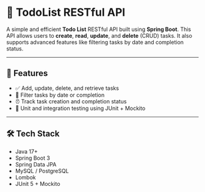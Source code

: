 # 📝 TodoList RESTful API

A simple and efficient **Todo List** RESTful API built using **Spring Boot**. This API allows users to **create**, **read**, **update**, and **delete** (CRUD) tasks. It also supports advanced features like filtering tasks by date and completion status.

---

## 🚀 Features

- ✅ Add, update, delete, and retrieve tasks
- 📅 Filter tasks by date or completion
- ⏰ Track task creation and completion status
- 🧪 Unit and integration testing using JUnit + Mockito
---

## 🛠️ Tech Stack

- Java 17+
- Spring Boot 3
- Spring Data JPA
- MySQL / PostgreSQL
- Lombok
- JUnit 5 + Mockito
